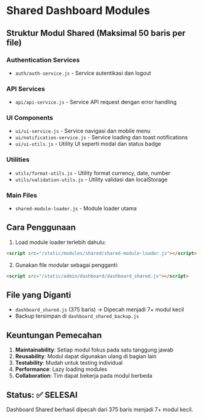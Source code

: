 # Shared Dashboard Modules

## Struktur Modul Shared (Maksimal 50 baris per file)

### Authentication Services
- `auth/auth-service.js` - Service autentikasi dan logout

### API Services  
- `api/api-service.js` - Service API request dengan error handling

### UI Components
- `ui/ui-service.js` - Service navigasi dan mobile menu
- `ui/notification-service.js` - Service loading dan toast notifications
- `ui/ui-utils.js` - Utility UI seperti modal dan status badge

### Utilities
- `utils/format-utils.js` - Utility format currency, date, number
- `utils/validation-utils.js` - Utility validasi dan localStorage

### Main Files
- `shared-module-loader.js` - Module loader utama

## Cara Penggunaan

1. Load module loader terlebih dahulu:
```html
<script src="/static/modules/shared/shared-module-loader.js"></script>
```

2. Gunakan file modular sebagai pengganti:
```html
<script src="/static/admin/dashboard/dashboard_shared.js"></script>
```

## File yang Diganti

- `dashboard_shared.js` (375 baris) → Dipecah menjadi 7+ modul kecil
- Backup tersimpan di `dashboard_shared_backup.js`

## Keuntungan Pemecahan

1. **Maintainability**: Setiap modul fokus pada satu tanggung jawab
2. **Reusability**: Modul dapat digunakan ulang di bagian lain
3. **Testability**: Mudah untuk testing individual
4. **Performance**: Lazy loading modules
5. **Collaboration**: Tim dapat bekerja pada modul berbeda

## Status: ✅ SELESAI
Dashboard Shared berhasil dipecah dari 375 baris menjadi 7+ modul kecil.
